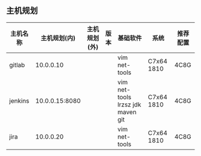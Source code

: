## 主机规划

| 主机名称 | **主机规划(内)** | **主机规划(外)** | 版本 | **基础软件**                      | **系统**   | **推荐配置** |
| -------- | ---------------- | ---------------- | ---- | --------------------------------- | ---------- | ------------ |
| gitlab   | 10.0.0.10        |                  |      | vim net-tools                     | C7x64 1810 | 4C8G         |
| jenkins  | 10.0.0.15:8080   |                  |      | vim net-tools lrzsz jdk maven git | C7x64 1810 | 4C8G         |
| jira     | 10.0.0.20        |                  |      | vim net-tools                     | C7x64 1810 | 4C8G         |

